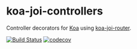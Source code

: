 # koa-joi-controllers

Controller decorators for [Koa](https://koajs.com/) using [koa-joi-router](https://github.com/koajs/joi-router).

[![Build Status](https://travis-ci.com/christos-giallouros/koa-joi-controllers.svg?branch=master)](https://travis-ci.com/christos-giallouros/koa-joi-controllers)
[![codecov](https://codecov.io/gh/christos-giallouros/koa-joi-controllers/branch/master/graph/badge.svg)](https://codecov.io/gh/christos-giallouros/koa-joi-controllers)
